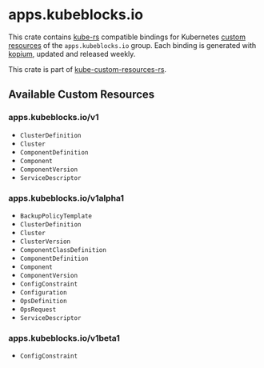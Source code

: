 <!--
SPDX-FileCopyrightText: The kube-custom-resources-rs Authors
SPDX-License-Identifier: 0BSD
 -->

# apps.kubeblocks.io

This crate contains [kube-rs](https://kube.rs/) compatible bindings for Kubernetes [custom resources](https://kubernetes.io/docs/tasks/extend-kubernetes/custom-resources/custom-resource-definitions/) of the `apps.kubeblocks.io` group. Each binding is generated with [kopium](https://github.com/kube-rs/kopium), updated and released weekly.

This crate is part of [kube-custom-resources-rs](https://github.com/metio/kube-custom-resources-rs).

## Available Custom Resources

### apps.kubeblocks.io/v1
- `ClusterDefinition`
- `Cluster`
- `ComponentDefinition`
- `Component`
- `ComponentVersion`
- `ServiceDescriptor`
### apps.kubeblocks.io/v1alpha1
- `BackupPolicyTemplate`
- `ClusterDefinition`
- `Cluster`
- `ClusterVersion`
- `ComponentClassDefinition`
- `ComponentDefinition`
- `Component`
- `ComponentVersion`
- `ConfigConstraint`
- `Configuration`
- `OpsDefinition`
- `OpsRequest`
- `ServiceDescriptor`
### apps.kubeblocks.io/v1beta1
- `ConfigConstraint`
